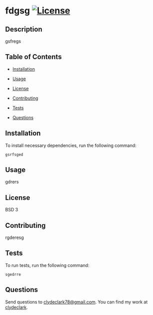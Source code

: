# fdgsg [![License](https://img.shields.io/badge/License-BSD%203--Clause-blue.svg)](https://opensource.org/licenses/BSD-3-Clause)

## Description

gsfregs

## Table of Contents

* [Installation](#installation)

* [Usage](#usage)

* [License](#license)
    
* [Contributing](#contributing)
    
* [Tests](#tests)
    
* [Questions](#questions)

## Installation

To install necessary dependencies, run the following command:

```
gsrfsged
```

## Usage

gdrers

## License

BSD 3

## Contributing

rgderesg

## Tests

To run tests, run the following command:

```
sgedrre
```

## Questions

Send questions to clydeclark78@gmail.com. You can find my work at [clydeclark](https://github.com/clydeclark).